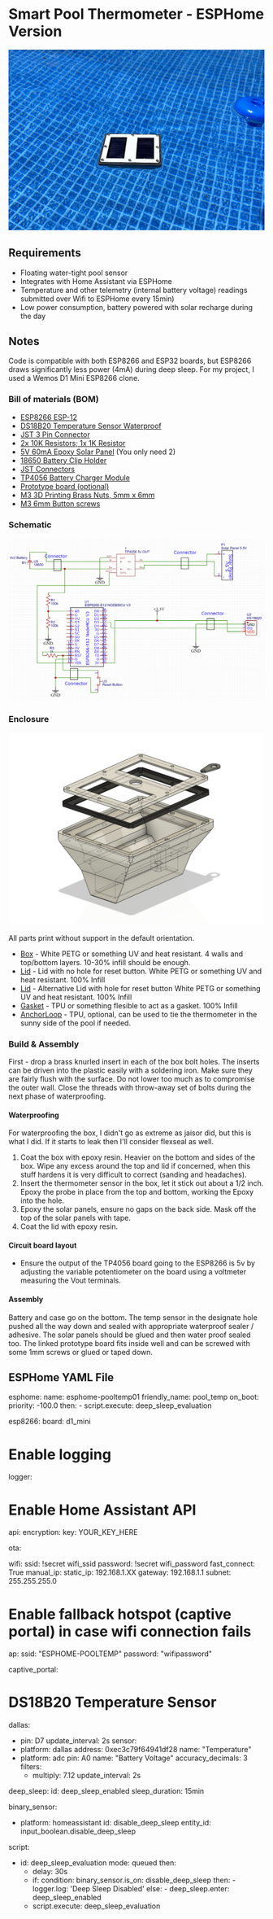 # Smart Pool Thermometer - ESPHome Version

![PoolPhoto](/img/pool_photo.jpeg)

## Requirements

* Floating water-tight pool sensor
* Integrates with Home Assistant via ESPHome
* Temperature and other telemetry (internal battery voltage) readings submitted over Wifi to ESPHome every 15min)
* Low power consumption, battery powered with solar recharge during the day

## Notes

Code is compatible with both ESP8266 and ESP32 boards, but ESP8266 draws significantly less power (4mA) during deep sleep. For my project, I used a Wemos D1 Mini ESP8266 clone.



### Bill of materials (BOM)

* [ESP8266 ESP-12](https://www.amazon.com/gp/product/B081PX9YFV)
* [DS18B20 Temperature Sensor Waterproof](https://www.amazon.com/dp/B012C597T0)
* [JST 3 Pin Connector](https://www.amazon.com/dp/B01DUC1PW6)
* [2x 10K Resistors; 1x 1K Resistor](https://www.amazon.com/dp/B08FD1XVL6)
* [5V 60mA Epoxy Solar Panel](https://www.amazon.com/dp/B0736W4HK1) (You only need 2)
* [18650 Battery Clip Holder](https://www.amazon.com/dp/B0721Y3NDQ)
* [JST Connectors](https://www.amazon.com/dp/B071XN7C43)
* [TP4056 Battery Charger Module](https://www.amazon.com/dp/B098989NRZ)
* [Prototype board (optional)](https://www.amazon.com/dp/B00FXHXT80)
* [M3 3D Printing Brass Nuts, 5mm x 6mm](https://www.amazon.com/dp/B09KZSJS88)
* [M3 6mm Button screws](https://www.amazon.com/dp/B083HCLFM1)

### Schematic 

![Schematic](/img/schematic.png)

### Enclosure 

![Case](/img/case.png)

All parts print without support in the default orientation.

* [Box](stl/box.stl) - White PETG or something UV and heat resistant. 4 walls and top/bottom layers. 10-30% infill should be enough.
* [Lid](stl/lid-no-button.stl) - Lid with no hole for reset button. White PETG or something UV and heat resistant. 100% Infill
* [Lid](stl/lid.stl) - Alternative Lid with hole for reset button White PETG or something UV and heat resistant. 100% Infill
* [Gasket](stl/gasket.stl) - TPU or something flesible to act as a gasket. 100% Infill
* [AnchorLoop](stl/anchor.stl) - TPU, optional, can be used to tie the thermometer in the sunny side of the pool if needed.

### Build & Assembly

First - drop a brass knurled insert in each of the box bolt holes. The inserts can be driven into the plastic easily with a soldering iron. Make sure they are fairly flush with the surface. Do not lower too much as to compromise the outer wall.
Close the threads with throw-away set of bolts during the next phase of waterproofing.

#### Waterproofing

For waterproofing the box, I didn't go as extreme as jaisor did, but this is what I did. If it starts to leak then I'll consider flexseal as well.

1. Coat the box with epoxy resin. Heavier on the bottom and sides of the box. Wipe any excess around the top and lid if concerned, when this stuff hardens it is very difficult to correct (sanding and headaches).
2. Insert the thermometer sensor in the box, let it stick out about a 1/2 inch. Epoxy the probe in place from the top and bottom, working the Epoxy into the hole. 
3. Epoxy the solar panels, ensure no gaps on the back side. Mask off the top of the solar panels with tape.
4. Coat the lid with epoxy resin.

#### Circuit board layout 

* Ensure the output of the TP4056 board going to the ESP8266 is 5v by adjusting the variable potentiometer on the board using a voltmeter measuring the Vout terminals.

#### Assembly


Battery and case go on the bottom. The temp sensor in the designate hole pushed all the way down and sealed with appropriate waterproof sealer / adhesive.
The solar panels should be glued and then water proof sealed too.
The linked prototype board fits inside well and can be screwed with some 1mm screws or glued or taped down.


## ESPHome YAML File
esphome:
  name: esphome-pooltemp01
  friendly_name: pool_temp
  on_boot:
    priority: -100.0
    then:
      - script.execute: deep_sleep_evaluation

esp8266:
  board: d1_mini

# Enable logging
logger:

# Enable Home Assistant API
api:
  encryption:
    key: YOUR_KEY_HERE

ota:


wifi:
  ssid: !secret wifi_ssid
  password: !secret wifi_password
  fast_connect: True
  manual_ip:
    static_ip: 192.168.1.XX
    gateway: 192.168.1.1
    subnet: 255.255.255.0

  # Enable fallback hotspot (captive portal) in case wifi connection fails
  ap:
    ssid: "ESPHOME-POOLTEMP"
    password: "wifipassword"

captive_portal:

# DS18B20 Temperature Sensor
dallas:
  - pin: D7
    update_interval: 2s
sensor:
  - platform: dallas
    address: 0xec3c79f64941df28
    name: "Temperature"
  - platform: adc
    pin: A0
    name: "Battery Voltage"
    accuracy_decimals: 3
    filters:
      - multiply: 7.12
    update_interval: 2s

deep_sleep:
  id: deep_sleep_enabled
  sleep_duration: 15min

binary_sensor:
  - platform: homeassistant
    id: disable_deep_sleep
    entity_id: input_boolean.disable_deep_sleep

script:
  - id: deep_sleep_evaluation
    mode: queued
    then:
      - delay: 30s
      - if:
          condition:
            binary_sensor.is_on: disable_deep_sleep
          then:
            - logger.log: 'Deep Sleep Disabled'
          else:
            - deep_sleep.enter: deep_sleep_enabled
      - script.execute: deep_sleep_evaluation


